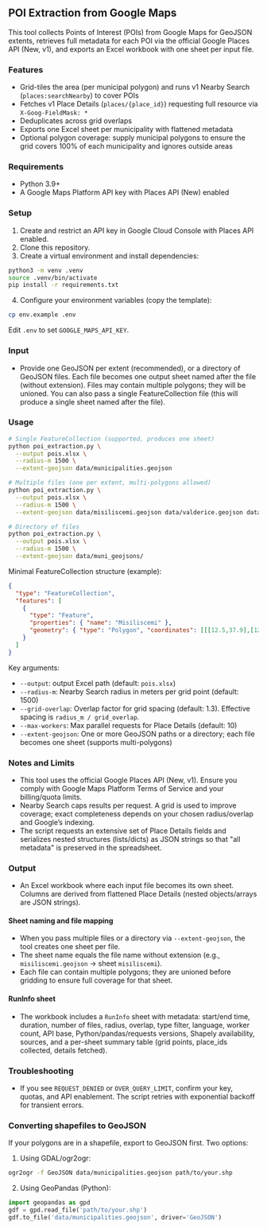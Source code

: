 ## POI Extraction from Google Maps

This tool collects Points of Interest (POIs) from Google Maps for GeoJSON extents, retrieves full metadata for each POI via the official Google Places API (New, v1), and exports an Excel workbook with one sheet per input file.

### Features
- Grid-tiles the area (per municipal polygon) and runs v1 Nearby Search (`places:searchNearby`) to cover POIs
- Fetches v1 Place Details (`places/{place_id}`) requesting full resource via `X-Goog-FieldMask: *`
- Deduplicates across grid overlaps
- Exports one Excel sheet per municipality with flattened metadata
 - Optional polygon coverage: supply municipal polygons to ensure the grid covers 100% of each municipality and ignores outside areas

### Requirements
- Python 3.9+
- A Google Maps Platform API key with Places API (New) enabled

### Setup
1. Create and restrict an API key in Google Cloud Console with Places API enabled.
2. Clone this repository.
3. Create a virtual environment and install dependencies:

```bash
python3 -m venv .venv
source .venv/bin/activate
pip install -r requirements.txt
```

4. Configure your environment variables (copy the template):

```bash
cp env.example .env
```

Edit `.env` to set `GOOGLE_MAPS_API_KEY`.

### Input
- Provide one GeoJSON per extent (recommended), or a directory of GeoJSON files. Each file becomes one output sheet named after the file (without extension). Files may contain multiple polygons; they will be unioned. You can also pass a single FeatureCollection file (this will produce a single sheet named after the file).

### Usage

```bash
# Single FeatureCollection (supported, produces one sheet)
python poi_extraction.py \
  --output pois.xlsx \
  --radius-m 1500 \
  --extent-geojson data/municipalities.geojson

# Multiple files (one per extent, multi-polygons allowed)
python poi_extraction.py \
  --output pois.xlsx \
  --radius-m 1500 \
  --extent-geojson data/misiliscemi.geojson data/valderice.geojson data/vita.geojson data/buseto.geojson

# Directory of files
python poi_extraction.py \
  --output pois.xlsx \
  --radius-m 1500 \
  --extent-geojson data/muni_geojsons/
```

Minimal FeatureCollection structure (example):

```json
{
  "type": "FeatureCollection",
  "features": [
    {
      "type": "Feature",
      "properties": { "name": "Misiliscemi" },
      "geometry": { "type": "Polygon", "coordinates": [[[12.5,37.9],[12.6,37.9],[12.6,38.0],[12.5,38.0],[12.5,37.9]]] }
    }
  ]
}
```

Key arguments:
- `--output`: output Excel path (default: `pois.xlsx`)
- `--radius-m`: Nearby Search radius in meters per grid point (default: 1500)
- `--grid-overlap`: Overlap factor for grid spacing (default: 1.3). Effective spacing is `radius_m / grid_overlap`.
- `--max-workers`: Max parallel requests for Place Details (default: 10)
- `--extent-geojson`: One or more GeoJSON paths or a directory; each file becomes one sheet (supports multi-polygons)

### Notes and Limits
- This tool uses the official Google Places API (New, v1). Ensure you comply with Google Maps Platform Terms of Service and your billing/quota limits.
- Nearby Search caps results per request. A grid is used to improve coverage; exact completeness depends on your chosen radius/overlap and Google’s indexing.
- The script requests an extensive set of Place Details fields and serializes nested structures (lists/dicts) as JSON strings so that "all metadata" is preserved in the spreadsheet.

### Output
- An Excel workbook where each input file becomes its own sheet. Columns are derived from flattened Place Details (nested objects/arrays are JSON strings).

#### Sheet naming and file mapping
- When you pass multiple files or a directory via `--extent-geojson`, the tool creates one sheet per file.
- The sheet name equals the file name without extension (e.g., `misiliscemi.geojson` → sheet `misiliscemi`).
- Each file can contain multiple polygons; they are unioned before gridding to ensure full coverage for that sheet.

#### RunInfo sheet
- The workbook includes a `RunInfo` sheet with metadata: start/end time, duration, number of files, radius, overlap, type filter, language, worker count, API base, Python/pandas/requests versions, Shapely availability, sources, and a per-sheet summary table (grid points, place_ids collected, details fetched).

### Troubleshooting
- If you see `REQUEST_DENIED` or `OVER_QUERY_LIMIT`, confirm your key, quotas, and API enablement. The script retries with exponential backoff for transient errors.

### Converting shapefiles to GeoJSON

If your polygons are in a shapefile, export to GeoJSON first. Two options:

1) Using GDAL/ogr2ogr:

```bash
ogr2ogr -f GeoJSON data/municipalities.geojson path/to/your.shp
```

2) Using GeoPandas (Python):

```python
import geopandas as gpd
gdf = gpd.read_file('path/to/your.shp')
gdf.to_file('data/municipalities.geojson', driver='GeoJSON')
```


